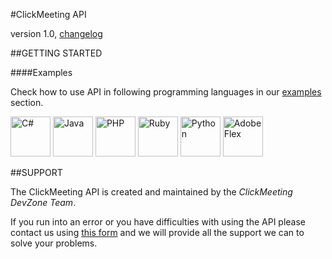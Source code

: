 #ClickMeeting API

version 1.0, [changelog](#changelog)

##GETTING STARTED

####Examples

Check how to use API in following programming languages in our [examples](https://github.com/ClickMeeting/DevZone/tree/master/API/examples) section.

<img src="http://upload.wikimedia.org/wikipedia/commons/7/72/Logo_C_Sharp.png" height="64" title="C#" alt="C#"/>
<img src="http://upload.wikimedia.org/wikipedia/commons/thumb/a/a4/Java_logo_and_wordmark.svg/200px-Java_logo_and_wordmark.svg.png" height="64" title="Java" alt="Java"/>
<img src="http://upload.wikimedia.org/wikipedia/commons/thumb/2/27/PHP-logo.svg/220px-PHP-logo.svg.png" height="64" title="PHP" alt="PHP"/>
<img src="http://upload.wikimedia.org/wikipedia/commons/thumb/7/73/Ruby_logo.svg/198px-Ruby_logo.svg.png" height="64" title="Ruby" alt="Ruby"/>
<img src="http://upload.wikimedia.org/wikipedia/commons/thumb/c/c3/Python-logo-notext.svg/110px-Python-logo-notext.svg.png" height="64" title="Python" alt="Python"/>
<img src="https://upload.wikimedia.org/wikipedia/commons/thumb/6/6a/Adobe_Flex_4_icon.png/160px-Adobe_Flex_4_icon.png" height="64" title="AdobeFlex" alt="Adobe Flex"/>



##SUPPORT

The ClickMeeting API is created and maintained by the *ClickMeeting DevZone Team*.

If you run into an error or you have difficulties with using the API please contact us using [this form](http://www.clickmeeting.com/contact_us.html) and we will provide all the support we can to solve your problems.

